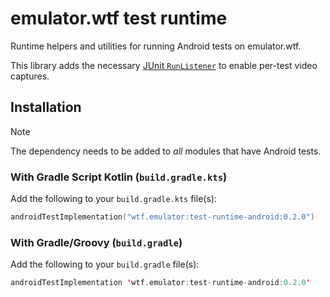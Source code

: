 # emulator.wtf test runtime

Runtime helpers and utilities for running Android tests on emulator.wtf.

This library adds the necessary [JUnit `RunListener`](test-runtime-android/src/main/java/wtf/emulator/EWRunListener.java)
to enable per-test video captures.

## Installation

> [!NOTE]  
> The dependency needs to be added to _all_ modules that have Android tests.

### With Gradle Script Kotlin (`build.gradle.kts`)

Add the following to your `build.gradle.kts` file(s):

```kotlin
androidTestImplementation("wtf.emulator:test-runtime-android:0.2.0")
```

### With Gradle/Groovy (`build.gradle`)

Add the following to your `build.gradle` file(s):

```kotlin
androidTestImplementation 'wtf.emulator:test-runtime-android:0.2.0'
```
